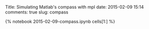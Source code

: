 Title: Simulating Matlab's compass with mpl
date:  2015-02-09 15:14
comments: true
slug: compass

{% notebook 2015-02-09-compass.ipynb cells[1:] %}
